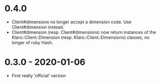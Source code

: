 # 0.4.0

* Client#dimensions no longer accept a dimension code. Use Client#dimension
  instead.
* Client#dimension (resp. Client#dimensions) now return instances of the
  Klaro::Client::Dimension (resp. Klaro::Client::Dimensions) classes, no
  longer of ruby Hash.

# 0.3.0 - 2020-01-06

* First really 'official' version
